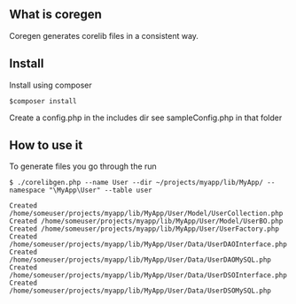 ## What is coregen

Coregen generates corelib files in a consistent way.


## Install

Install using composer

```
$composer install
```

Create a config.php in the includes dir see sampleConfig.php in that folder

## How to use it

To generate files you go through the  run 

```
$ ./corelibgen.php --name User --dir ~/projects/myapp/lib/MyApp/ --namespace "\MyApp\User" --table user

Created /home/someuser/projects/myapp/lib/MyApp/User/Model/UserCollection.php
Created /home/someuser/projects/myapp/lib/MyApp/User/Model/UserBO.php
Created /home/someuser/projects/myapp/lib/MyApp/User/UserFactory.php
Created /home/someuser/projects/myapp/lib/MyApp/User/Data/UserDAOInterface.php
Created /home/someuser/projects/myapp/lib/MyApp/User/Data/UserDAOMySQL.php
Created /home/someuser/projects/myapp/lib/MyApp/User/Data/UserDSOInterface.php
Created /home/someuser/projects/myapp/lib/MyApp/User/Data/UserDSOMySQL.php

 ```
